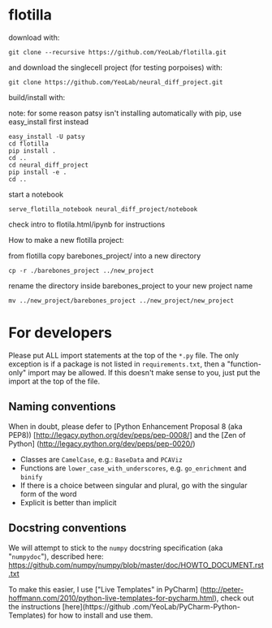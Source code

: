 flotilla
========
download with:
```
git clone --recursive https://github.com/YeoLab/flotilla.git
```
and download the singlecell project (for testing porpoises) with:
```
git clone https://github.com/YeoLab/neural_diff_project.git
```

build/install with:

note: for some reason patsy isn't installing automatically with pip, use easy_install first instead
```
easy_install -U patsy
cd flotilla
pip install .
cd ..
cd neural_diff_project
pip install -e .
cd ..
```
start a notebook
```
serve_flotilla_notebook neural_diff_project/notebook
```



check intro to flotila.html/ipynb for instructions


How to make a new flotilla project:

from flotilla copy barebones_project/ into a new directory

```
cp -r ./barebones_project ../new_project
```
rename the directory inside barebones_project to your new project name

```
mv ../new_project/barebones_project ../new_project/new_project
```



For developers
==============

Please put ALL import statements at the top of the `*.py` file. The only
exception is if a package is not listed in `requirements.txt`,
then a "function-only" import may be allowed. If this doesn't make sense to
you, just put the import at the top of the file.

Naming conventions
------------------

When in doubt, please defer to [Python Enhancement Proposal 8 (aka PEP8))
[http://legacy.python.org/dev/peps/pep-0008/] and the [Zen of Python]
(http://legacy.python.org/dev/peps/pep-0020/)

* Classes are `CamelCase`, e.g.:  `BaseData` and `PCAViz`
* Functions are `lower_case_with_underscores`, e.g. `go_enrichment` and
`binify`
* If there is a choice between singular and plural, go with the singular form
 of the word
* Explicit is better than implicit

Docstring conventions
---------------------

We will attempt to stick to the `numpy` docstring specification (aka
"`numpydoc`"), described here: https://github.com/numpy/numpy/blob/master/doc/HOWTO_DOCUMENT.rst.txt

To make this easier, I use ["Live Templates" in PyCharm]
(http://peter-hoffmann.com/2010/python-live-templates-for-pycharm.html),
check out the instructions [here](https://github
.com/YeoLab/PyCharm-Python-Templates) for how to install and use them.
